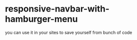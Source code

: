 # responsive-navbar-with-hamburger-menu
you can use it in your sites to save yourself from bunch of code
